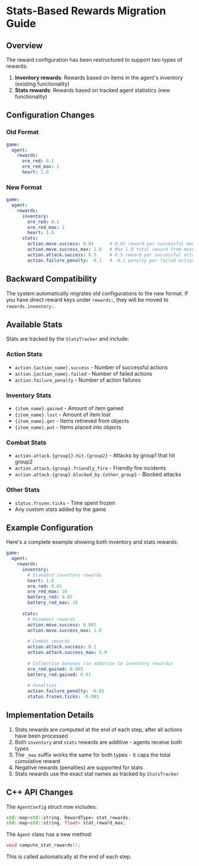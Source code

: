 # Stats-Based Rewards Migration Guide

## Overview

The reward configuration has been restructured to support two types of rewards:
1. **Inventory rewards**: Rewards based on items in the agent's inventory (existing functionality)
2. **Stats rewards**: Rewards based on tracked agent statistics (new functionality)

## Configuration Changes

### Old Format
```yaml
game:
  agent:
    rewards:
      ore_red: 0.1
      ore_red_max: 1
      heart: 1.0
```

### New Format
```yaml
game:
  agent:
    rewards:
      inventory:
        ore_red: 0.1
        ore_red_max: 1
        heart: 1.0
      stats:
        action.move.success: 0.01      # 0.01 reward per successful move
        action.move.success_max: 1.0   # Max 1.0 total reward from moves
        action.attack.success: 0.5     # 0.5 reward per successful attack
        action.failure_penalty: -0.1   # -0.1 penalty per failed action
```

## Backward Compatibility

The system automatically migrates old configurations to the new format. If you have direct reward keys under `rewards:`, they will be moved to `rewards.inventory:`.

## Available Stats

Stats are tracked by the `StatsTracker` and include:

### Action Stats
- `action.{action_name}.success` - Number of successful actions
- `action.{action_name}.failed` - Number of failed actions
- `action.failure_penalty` - Number of action failures

### Inventory Stats
- `{item_name}.gained` - Amount of item gained
- `{item_name}.lost` - Amount of item lost
- `{item_name}.get` - Items retrieved from objects
- `{item_name}.put` - Items placed into objects

### Combat Stats
- `action.attack.{group1}.hit.{group2}` - Attacks by group1 that hit group2
- `action.attack.{group}.friendly_fire` - Friendly fire incidents
- `action.attack.{group}.blocked_by.{other_group}` - Blocked attacks

### Other Stats
- `status.frozen.ticks` - Time spent frozen
- Any custom stats added by the game

## Example Configuration

Here's a complete example showing both inventory and stats rewards:

```yaml
game:
  agent:
    rewards:
      inventory:
        # Standard inventory rewards
        heart: 1.0
        ore_red: 0.01
        ore_red_max: 10
        battery_red: 0.02
        battery_red_max: 10
      
      stats:
        # Movement rewards
        action.move.success: 0.001
        action.move.success_max: 1.0
        
        # Combat rewards
        action.attack.success: 0.1
        action.attack.success_max: 5.0
        
        # Collection bonuses (in addition to inventory rewards)
        ore_red.gained: 0.005
        battery_red.gained: 0.01
        
        # Penalties
        action.failure_penalty: -0.01
        status.frozen.ticks: -0.001
```

## Implementation Details

1. Stats rewards are computed at the end of each step, after all actions have been processed
2. Both `inventory` and `stats` rewards are additive - agents receive both types
3. The `_max` suffix works the same for both types - it caps the total cumulative reward
4. Negative rewards (penalties) are supported for stats
5. Stats rewards use the exact stat names as tracked by `StatsTracker`

## C++ API Changes

The `AgentConfig` struct now includes:
```cpp
std::map<std::string, RewardType> stat_rewards;
std::map<std::string, float> stat_reward_max;
```

The `Agent` class has a new method:
```cpp
void compute_stat_rewards();
```

This is called automatically at the end of each step.